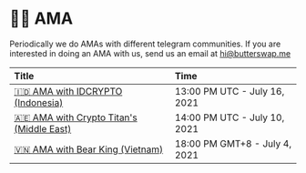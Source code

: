 # 👨‍💻‍ AMA

Periodically we do AMAs with different telegram communities. If you are interested in doing an AMA with us, send us an email at hi@butterswap.me

| Title | Time |
| :--- | :--- |
| [🇮🇩 AMA with IDCRYPTO \(Indonesia\)](ama-with-idcrypto.md) | 13:00 PM UTC - July 16, 2021 |
| [🇦🇪 AMA with Crypto Titan's \(Middle East\)](ama-with-crypto-titans-middle-east.md) | 14:00 PM UTC - July 10, 2021 |
| [🇻🇳 AMA with Bear King \(Vietnam\)](ama-with-bear-king.md) | 18:00 PM GMT+8 - July 4, 2021 |



